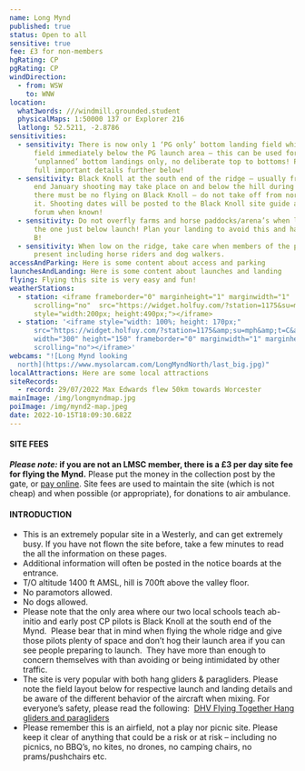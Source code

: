 ```yaml
---
name: Long Mynd
published: true
status: Open to all
sensitive: true
fee: £3 for non-members
hgRating: CP
pgRating: CP
windDirection:
  - from: WSW
    to: WNW
location:
  what3words: ///windmill.grounded.student
  physicalMaps: 1:50000 137 or Explorer 216
  latlong: 52.5211, -2.8786
sensitivities:
  - sensitivity: There is now only 1 ‘PG only’ bottom landing field which is the
      field immediately below the PG launch area – this can be used for
      ‘unplanned’ bottom landings only, no deliberate top to bottoms! Please see
      full important details further below!
  - sensitivity: Black Knoll at the south end of the ridge – usually from October to
      end January shooting may take place on and below the hill during which
      there must be no flying on Black Knoll – do not take off from nor fly to
      it. Shooting dates will be posted to the Black Knoll site guide and to the
      forum when known!
  - sensitivity: Do not overfly farms and horse paddocks/arena’s when low including
      the one just below launch! Plan your landing to avoid this and have a Plan
      B!
  - sensitivity: When low on the ridge, take care when members of the public are
      present including horse riders and dog walkers.
accessAndParking: H﻿ere is some content about access and parking
launchesAndLanding: H﻿ere is some content about launches and landing
flying: F﻿lying this site is very easy and fun!
weatherStations:
  - station: <iframe frameborder="0" marginheight="1" marginwidth="1"
      scrolling="no"  src="https://widget.holfuy.com/?station=1175&su=mph&t=C&lang=en&mode=vertical"
      style="width:200px; height:490px;"></iframe>
  - station: '<iframe style="width: 100%; height: 170px;"
      src="https://widget.holfuy.com/?station=1175&amp;su=mph&amp;t=C&amp;lang=en&amp;mode=average&amp;avgrows=32"
      width="300" height="150" frameborder="0" marginwidth="1" marginheight="1"
      scrolling="no"></iframe>'
webcams: "![Long Mynd looking
  north](https://www.mysolarcam.com/LongMyndNorth/last_big.jpg)"
localAttractions: H﻿ere are some local attractions
siteRecords:
  - record: 29/07/2022 Max Edwards flew 50km towards Worcester
mainImage: /img/longmyndmap.jpg
poiImage: /img/mynd2-map.jpeg
date: 2022-10-15T18:09:30.682Z
---
```

#### SITE FEES

***Please note:* if you are not an LMSC member, there is a £3 per day site fee for flying the Mynd.** Please put the money in the collection post by the gate, or [pay online](/pay-fee). Site fees are used to maintain the site (which is not cheap) and when possible (or appropriate), for donations to air ambulance.

#### INTRODUCTION

* This is an extremely popular site in a Westerly, and can get extremely busy. If you have not flown the site before, take a few minutes to read the all the information on these pages.
* Additional information will often be posted in the notice boards at the entrance.
* T/O altitude 1400 ft AMSL, hill is 700ft above the valley floor.
* No paramotors allowed.
* No dogs allowed.
* Please note that the only area where our two local schools teach ab-initio and early post CP pilots is Black Knoll at the south end of the Mynd.  Please bear that in mind when flying the whole ridge and give those pilots plenty of space and don’t hog their launch area if you can see people preparing to launch.  They have more than enough to concern themselves with than avoiding or being intimidated by other traffic.
* The site is very popular with both hang gliders & paragliders. Please note the field layout below for respective launch and landing details and be aware of the different behavior of the aircraft when mixing. For everyone’s safety, please read the following:  [DHV Flying Together Hang gliders and paragliders](http://www.longmynd.org/wp-content/uploads/2021/12/DHV-Flying-Together-Hang-gliders-and-paragliders.pdf)
* Please remember this is an airfield, not a play nor picnic site. Please keep it clear of anything that could be a risk or at risk – including no picnics, no BBQ’s, no kites, no drones, no camping chairs, no prams/pushchairs etc.